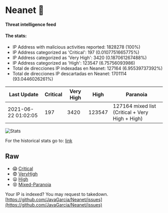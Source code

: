 # Neanet :hocho:
#### Threat intelligence feed
#### The stats:

- IP Address with malicious activities reported: 1828278 (100%)
- IP Address categorized as 'Critical':  197 (0.0107751665775%)
- IP Address categorized as 'Very High':  3420 (0.187061267488%)
- IP Address categorized as 'High':  123547 (6.75756093986)
- Total de direcciones IP indexadas en Neanet:  127164 (6.95539737392%)
- Total de direcciones IP descartadas en Neanet:  1701114 (93.0446026261%)

| Last Update | Critical | Very High | High | Paranoia |
| --- | --- | --- | --- | --- |
| 2021-06-22 01:02:05 | 197 | 3420 | 123547 | 127164 mixed list (Critical + Very High + High)|

![Stats](https://docs.google.com/spreadsheets/d/e/2PACX-1vSnaNMIXVabIpDJjufMlzH7poXnshF3mgd8Is1g9ytUEzVsP5my4Trn8f-xkoLLQ38xpL3HtmUexLo6/pubchart?oid=501124687&format=image)

For the historical stats go to: [link](/stats.csv)
## Raw
- :scream: [Critical](https://raw.githubusercontent.com/JavaGarcia/Neanet/master/blacklists/neanet_critical.txt)
- :fearful: [VeryHigh](https://raw.githubusercontent.com/JavaGarcia/Neanet/master/blacklists/neanet_veryHigh.txtt)
- :frowning: [High](https://raw.githubusercontent.com/JavaGarcia/Neanet/master/blacklists/neanet_high.txt)
- :dizzy_face: [Mixed-Paranoia](https://raw.githubusercontent.com/JavaGarcia/Neanet/master/blacklists/neanet_all.txt)


Your IP is indexed? You may request to takedown. [https://github.com/JavaGarcia/Neanet/issues](https://github.com/JavaGarcia/Neanet/issues)









































































































































































































































































































































































































































































































































































































































































































































































































































































































































































































































































































































































































































































































































































































































































































































































































































































































































































































































































































































































































































































































































































































































































































































































































































































































































































































































































































































































































































































































































































































































































































































































































































































































































































































































































































































































































































































































































































































































































































































































































































































































































































































































































































































































































































































































































































































































































































































































































































































































































































































































































































































































































































































































































































































































































































































































































































































































































































































































































































































































































































































































































































































































































































































































































































































































































































































































































































































































































































































































































































































































































































































































































































































































































